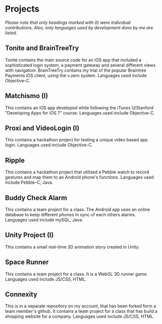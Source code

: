 # Projects

_Please note that only headings marked with (I) were individual contributions._
_Also, only languages used by development done by me are listed._

## Tonite and BrainTreeTry

Tonite contains the main source code for an iOS app that included a sophisticated login system, a payment gateway and several different views with navigation.
BrainTreeTry contains my trial of the popular Braintree Payments iOS client, using the v.zero system.
Languages used include Objective-C.

## Matchismo (I)

This contains an iOS app developed while following the iTunes U/Stanford "Developing Apps for iOS 7" course.
Languages used include Objective-C.

## Proxi and VideoLogin (I)

This contains a hackathon project for testing a unique video based app login.
Languages used include Objective-C.

## Ripple

This contains a hackathon project that utilized a Pebble watch to record gestures and map them to an Android phone's functions.
Languages used include Pebble-C, Java.

## Buddy Check Alarm

This contains a team project for a class. The Android app uses an online database to keep different phones in sync of each others alarms.
Languages used include mySQL, Java.

## Unity Project (I)

This contains a small real-time 3D animation story created in Unity.

## Space Runner

This contains a team project for a class. It is a WebGL 3D runner game.
Languages used include JS/CSS, HTML.

## Connexity

This is in a separate repository on my account, that has been forked form a team member's github. It contains a team project for a class that has build a shopping website for a company. 
Languages used include JS/CSS, HTML.
